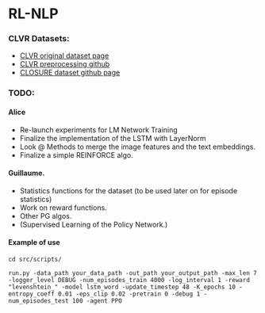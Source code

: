 # RL-NLP

### CLVR Datasets: 
* [CLVR original dataset page](https://cs.stanford.edu/people/jcjohns/clevr/)
* [CLVR preprocessing github](https://github.com/facebookresearch/clevr-iep/blob/master/TRAINING.md)
* [CLOSURE dataset github page](https://github.com/rizar/CLOSURE)

### TODO: 
#### Alice
* Re-launch experiments for LM Network Training 
* Finalize the implementation of the LSTM with LayerNorm
* Look @ Methods to merge the image features and the text embeddings. 
* Finalize a simple REINFORCE algo. 

#### Guillaume. 
* Statistics functions for the dataset (to be used later on for episode statistics)
* Work on reward functions. 
* Other PG algos. 
* (Supervised Learning of the Policy Network.)



#### Example of use 
`cd src/scripts/`

`run.py -data_path your_data_path -out_path your_output_path -max_len 7 -logger_level DEBUG -num_episodes_train 4000 -log_interval 1 -reward "levenshtein_" -model lstm_word -update_timestep 48 -K_epochs 10 -entropy_coeff 0.01 -eps_clip 0.02 -pretrain 0 -debug 1 -num_episodes_test 100 -agent PPO`
